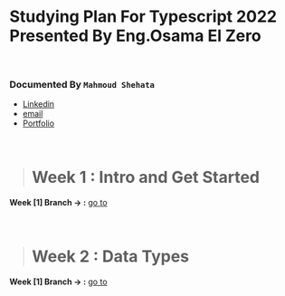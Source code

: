 # Studying Plan For Typescript 2022 Presented By Eng.Osama El Zero
<br>

### Documented By `Mahmoud Shehata`

- [Linkedin](https://www.linkedin.com/in/mahmoud-shehata-muhammed/)
- [email](https://mail.google.com/mail/)
- [Portfolio](https://my-dynamic-portfolio2.herokuapp.com/)

<br>

 > # Week 1 : Intro and Get Started

**Week [1] Branch -> :** [go to](https://github.com/mmshehata2/Typescript-BootCamp/tree/week_1/week_1)

<br>

 > # Week 2 : Data Types

**Week [1] Branch -> :** [go to](https://github.com/mmshehata2/Typescript-BootCamp/tree/week_2/week_2)

<br>